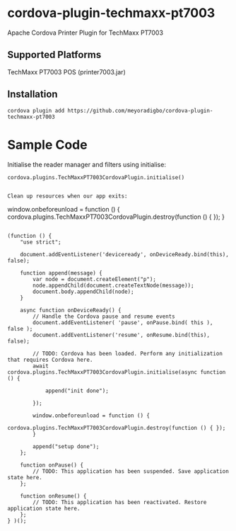 # cordova-plugin-techmaxx-pt7003
Apache Cordova Printer Plugin for TechMaxx PT7003

## Supported Platforms
TechMaxx PT7003 POS
(printer7003.jar)

## Installation

```
cordova plugin add https://github.com/meyoradigbo/cordova-plugin-techmaxx-pt7003
```

# Sample Code

Initialise the reader manager and filters using initialise:

```
cordova.plugins.TechMaxxPT7003CordovaPlugin.initialise()
```

```

Clean up resources when our app exits:
```
window.onbeforeunload = function () {
	cordova.plugins.TechMaxxPT7003CordovaPlugin.destroy(function () { });
}
```

(function () {
    "use strict";

    document.addEventListener('deviceready', onDeviceReady.bind(this), false);

    function append(message) {
        var node = document.createElement("p");
        node.appendChild(document.createTextNode(message));
        document.body.appendChild(node);
    }

    async function onDeviceReady() {
        // Handle the Cordova pause and resume events
        document.addEventListener( 'pause', onPause.bind( this ), false );
        document.addEventListener('resume', onResume.bind(this), false);

        // TODO: Cordova has been loaded. Perform any initialization that requires Cordova here.
        await cordova.plugins.TechMaxxPT7003CordovaPlugin.initialise(async function () {

            append("init done");            

        });

        window.onbeforeunload = function () {
            cordova.plugins.TechMaxxPT7003CordovaPlugin.destroy(function () { });
        }

        append("setup done");
    };

    function onPause() {
        // TODO: This application has been suspended. Save application state here.
    };

    function onResume() {
        // TODO: This application has been reactivated. Restore application state here.
    };
} )();
```
